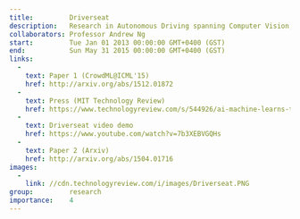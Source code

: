 ```yaml
---
title:         Driverseat
description:   Research in Autonomous Driving spanning Computer Vision, Artificial Intelligence, and Crowdsourcing. My undergraduate honors research introduced Driverseat, a technology for embedding crowds around learning systems for autonomous driving.
collaborators: Professor Andrew Ng
start:         Tue Jan 01 2013 00:00:00 GMT+0400 (GST)
end:           Sun May 31 2015 00:00:00 GMT+0400 (GST)
links: 
  - 
    text: Paper 1 (CrowdML@ICML'15)
    href: http://arxiv.org/abs/1512.01872
  - 
    text: Press (MIT Technology Review)
    href: https://www.technologyreview.com/s/544926/ai-machine-learns-to-drive-using-crowdteaching/
  - 
    text: Driverseat video demo
    href: https://www.youtube.com/watch?v=7b3XEBVGQHs
  - 
    text: Paper 2 (Arxiv)
    href: http://arxiv.org/abs/1504.01716
images:
  - 
    link: //cdn.technologyreview.com/i/images/Driverseat.PNG
group:         research
importance:    4
---
```

